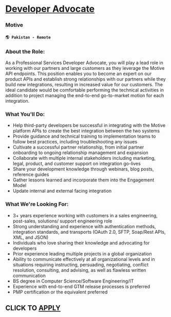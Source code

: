 # [Developer Advocate](https://www.remotewlb.com/apply/developer-advocate-121974)  
### Motive  
#### `🌎 Pakistan - Remote`  

### **About the Role:**

As a Professional Services Developer Advocate, you will play a lead role in working with our partners and large customers as they leverage the Motive API endpoints. This position enables you to become an expert on our product APIs and establish strong relationships with our partners while they build new integrations, resulting in increased value for our customers. The ideal candidate would be comfortable performing the technical activities in addition to project managing the end-to-end go-to-market motion for each integration.

### **What You'll Do:**

  * Help third-party developers be successful in integrating with the Motive platform APIs to create the best integration between the two systems 
  * Provide guidance and technical training to implementation teams to follow best practices, including troubleshooting any issues
  * Cultivate a successful partner relationship, from initial partner onboarding to ongoing relationship management and expansion
  * Collaborate with multiple internal stakeholders including marketing, legal, product, and customer support on integration go-lives
  * Share your development knowledge through webinars, blog posts, reference guides
  * Gather lessons learned and incorporate them into the Engagement Model
  * Update internal and external facing integration 

### **What We're Looking For:**

  * 3+ years experience working with customers in a sales engineering, post-sales, solutions/ support engineering role
  * Strong understanding and experience with authentication methods, integration standards, and transports (OAuth 2.0, SFTP, Soap/Rest APIs, XML, and JSON)
  * Individuals who love sharing their knowledge and advocating for developers
  * Prior experience leading multiple projects in a global organization
  * Ability to communicate effectively at all organizational levels and in situations requiring instructing, persuading, negotiating, conflict resolution, consulting, and advising, as well as flawless written communication
  * BS degree in Computer Science/Software Engineering/IT
  * Experience with end-to-end GTM release processes is preferred
  * PMP certification or the equivalent preferred

  
## CLICK TO [APPLY](https://www.remotewlb.com/apply/developer-advocate-121974)

